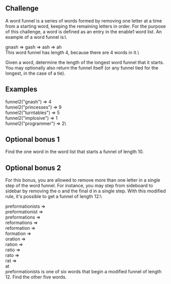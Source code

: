 ## Challenge
A word funnel is a series of words formed by removing one letter at a time from a starting word, keeping the remaining letters in order. For the purpose of this challenge, a word is defined as an entry in the enable1 word list. An example of a word funnel is:\

gnash => gash => ash => ah\
This word funnel has length 4, because there are 4 words in it.\

Given a word, determine the length of the longest word funnel that it starts. You may optionally also return the funnel itself (or any funnel tied for the longest, in the case of a tie).

## Examples
funnel2("gnash") => 4\
funnel2("princesses") => 9\
funnel2("turntables") => 5\
funnel2("implosive") => 1\
funnel2("programmer") => 2\
## Optional bonus 1
Find the one word in the word list that starts a funnel of length 10.

## Optional bonus 2
For this bonus, you are allowed to remove more than one letter in a single step of the word funnel. For instance, you may step from sideboard to sidebar by removing the o and the final d in a single step. With this modified rule, it's possible to get a funnel of length 12:\

preformationists =>\
preformationist =>\
preformations =>\
reformations =>\
reformation =>\
formation =>\
oration =>\
ration =>\
ratio =>\
rato =>\
rat =>\
at\
preformationists is one of six words that begin a modified funnel of length 12. Find the other five words.

